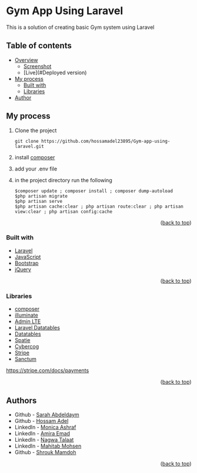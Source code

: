 # Gym App Using Laravel
This is a solution of creating basic Gym system using Laravel 

## Table of contents

- [Overview](#overview)
    - [Screenshot](#screenshot)
    - [Live](#Deployed version)
- [My process](#my-process)
    - [Built with](#built-with)
    - [Libraries](#Libraries)
- [Author](#authors)


## My process
1) Clone the project

   ``` git clone https://github.com/hossamadel23895/Gym-app-using-laravel.git ```


2) install [composer](https://getcomposer.org/)
3) add your .env file 
6) in the project directory run the following
    ```
    $composer update ; composer install ; composer dump-autoload
    $php artisan migrate 
    $php artisan serve
    $php artisan cache:clear ; php artisan route:clear ; php artisan view:clear ; php artisan config:cache
    ```
<p align="right">(<a href="#top">back to top</a>)</p>

### Built with

* [Laravel](https://laravel.com/)
* [JavaScript](https://www.javascript.com/)
* [Bootstrap](https://getbootstrap.com/)
* [jQuery](https://jquery.com/)


<p align="right">(<a href="#top">back to top</a>)</p>

### Libraries

* [composer](https://getcomposer.org/)
* [illuminate](https://packagist.org/packages/illuminate/database)
* [Admin LTE](https://adminlte.io/)
* [Laravel Datatables](https://github.com/yajra/laravel-datatables)
* [Datatables](https://datatables.net/)
* [Spatie](https://github.com/spatie/laravel-permission)
* [Cybercog](https://github.com/cybercog/laravel-ban)
* [Stripe](https://stripe.com/docs/payments)
* [Sanctum](https://laravel.com/docs/master/sanctum)


https://stripe.com/docs/payments

<p align="right">(<a href="#top">back to top</a>)</p>

## Authors

* Github   - [Sarah Abdeldaym](https://www.linkedin.com/in/sarah-abd-eldaym-594368183/)
* Github   - [Hossam Adel](https://www.linkedin.com/in/hossamadel23895/)
* LinkedIn - [Monica Ashraf](https://www.linkedin.com/in/monica-ashraf-1b035816a/)
* LinkedIn - [Amira Emad](https://www.linkedin.com/in/amira-emad-161989213/)
* LinkedIn - [Nagwa Talaat](https://www.linkedin.com/in/nagwatalaat/)
* LinkedIn - [Mahitab Mohsen](https://www.linkedin.com/in/mahitab-mohsen-5446401bb/)
* Github   - [Shrouk Mamdoh](https://www.linkedin.com/in/shrouk-mamdoh-36510720a/)


<p align="right">(<a href="#top">back to top</a>)</p>
